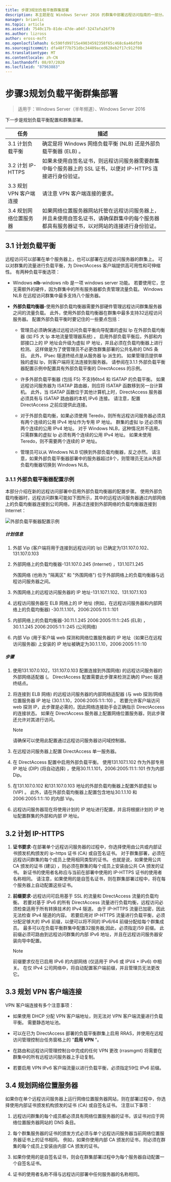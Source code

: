 ```yaml
---
title: 步骤3规划负载平衡群集部署
description: 本主题是在 Windows Server 2016 的群集中部署远程访问指南的一部分。
manager: brianlic
ms.topic: article
ms.assetid: 7540c17b-81de-47de-a04f-3247afa26f70
ms.author: lizross
author: eross-msft
ms.openlocfilehash: 6c590fd99715e49034592358f65c468c6a46dfb9
ms.sourcegitcommit: dfa48f77b751dbc34409aced628eb2f17c912f08
ms.translationtype: MT
ms.contentlocale: zh-CN
ms.lasthandoff: 08/07/2020
ms.locfileid: "87963883"
---
```

# <a name="step-3-plan-a-load-balanced-cluster-deployment"></a>步骤3规划负载平衡群集部署

>适用于：Windows Server（半年频道）、Windows Server 2016

下一步是规划负载平衡配置和群集部署。

|任务|描述|
|----|--------|
|3.1 计划负载平衡|确定是将 Windows 网络负载平衡 (NLB) 还是外部负载平衡器 (ELB) 。|
|3.2 计划 IP-HTTPS|如果未使用自签名证书，则远程访问服务器需要群集中每个服务器上的 SSL 证书，以便对 IP-HTTPS 连接进行身份验证。|
|3.3 规划 VPN 客户端连接|请注意 VPN 客户端连接的要求。|
|3.4 规划网络位置服务器|如果网络位置服务器网站托管在远程访问服务器上，并且未使用自签名证书，请确保群集中的每个服务器都具有服务器证书，以对网站的连接进行身份验证。|

## <a name="31-plan-load-balancing"></a><a name="bkmk_2_1_Plan_LB"></a>3.1 计划负载平衡
远程访问可以部署在单个服务器上，也可以部署在远程访问服务器的群集上。 可以对群集的流量进行负载平衡，为 DirectAccess 客户端提供高可用性和可伸缩性。 有两种负载平衡选项：

-   Windows **nlb**-windows nlb 是一项 windows server 功能。 若要使用它，您无需额外的硬件，因为群集中的所有服务器都负责管理流量负载。 Windows NLB 在远程访问群集中最多支持八个服务器。

-   **外部负载均衡器**-使用外部负载均衡器需要外部硬件管理远程访问群集服务器之间的流量负载。 此外，使用外部负载均衡器在群集中最多支持32远程访问服务器。 配置外部负载平衡时要记住的一些要点包括：

    -   管理员必须确保通过远程访问负载平衡向导配置的虚拟 Ip 在外部负载均衡器 (如 F5 大 Ip 本地流量管理器系统) 。 启用外部负载平衡后，外部和内部接口上的 IP 地址会升级为虚拟 IP 地址，并且必须在负载均衡器上进行检测。 这样做是为了使管理员不必更改群集部署的公共名称的 DNS 条目。 此外，IPsec 隧道终结点是从服务器 Ip 派生的。 如果管理员提供单独的虚拟 Ip，则客户端将无法连接到服务器。 请参阅在3.1.1 外部负载平衡器配置示例中配置具有外部负载平衡的 DirectAccess 的示例。

    -   许多外部负载平衡器 (包括 F5) 不支持6to4 和 ISATAP 的负载平衡。 如果远程访问服务器为 ISATAP 路由器，则应将 ISATAP 函数移到另一台计算机。 此外，当 ISATAP 函数位于其他计算机上时，DirectAccess 服务器必须具有与 ISATAP 路由器的本机 IPv6 连接。 请注意，配置 DirectAccess 之前应提供此连接。

    -   对于外部负载均衡，如果必须使用 Teredo，则所有远程访问服务器必须具有两个连续的公用 IPv4 地址作为专用 IP 地址。 群集的虚拟 Ip 还必须有两个连续的公用 IPv4 地址。 对于 Windows NLB，这种情况并不适用，只需群集的虚拟 Ip 必须有两个连续的公用 IPv4 地址。 如果未使用 Teredo，则不需要两个连续的 IP 地址。

    -   管理员可以从 Windows NLB 切换到外部负载均衡器，反之亦然。 请注意，如果外部负载平衡器部署中的服务器超过8个，则管理员无法从外部负载均衡器切换到 Windows NLB。

### <a name="311-external-load-balancer-configuration-example"></a><a name="ELBConfigEx"></a>3.1.1 外部负载平衡器配置示例
本部分介绍在新的远程访问部署中启用外部负载均衡器的配置步骤。 使用外部负载均衡器时，远程访问群集可能如下图所示，其中的远程访问服务器通过内部网络上的负载均衡器连接到公司网络，并通过连接到外部网络的负载均衡器连接到 Internet：

![外部负载平衡器配置示例](../../../../media/Step-3-Plan-a-Load-Balanced-Cluster-Deployment/ELBDiagram-URA_Enterprise_NLB-.png)

##### <a name="planning-information"></a>计划信息

1.  外部 Vip (客户端将用于连接到远程访问的 Ip) 已确定为131.107.0.102、131.107.0.103

2.  外部网络上的负载均衡器-131.107.0.245 (Internet) ，131.107.1.245

    外围网络 (也称为 "隔离区" 和 "外围网络") 位于外部网络上的负载均衡器与远程访问服务器之间。

3.  外围网络上的远程访问服务器的 IP 地址-131.107.1.102、131.107.1.103

4.  远程访问服务器在 ELB 网络上的 IP 地址 (例如，在远程访问服务器和内部网络上的负载均衡器) -30.11.1.101，2006:2005:11:1::101

5.  内部网络上的负载均衡器-30.11.1.245 2006:2005:11:1::245 (ELB) ，30.1.1.245 2006:2005:1:1::245 (公司网络) 

6.  内部 Vip (用于客户端 web 探测和网络位置服务器的 IP 地址（如果已在远程访问服务器) 上安装的 IP 地址被确定为30.1.1.10，2006:2005:1:1::10

##### <a name="steps"></a>步骤

1.  使用131.107.0.102，131.107.0.103 配置连接到外围网络) 的远程访问服务器的外部网络适配器 (。 DirectAccess 配置需要此步骤来检测正确的 IPsec 隧道终结点。

2.  将连接到 ELB 网络) 的远程访问服务器的内部网络适配器 (与 web 探测/网络位置服务器 IP 地址 (30.1.1.10，2006:2005:1:1::10) 。 若要允许客户端访问 web 探测 IP，此步骤是必需的，因此网络连接助手会正确指示 DirectAccess 的连接状态。 如果在 DirectAccess 服务器上配置网络位置服务器，则此步骤还允许对其进行访问。

    > [!NOTE]
    > 请确保可以使用此配置通过远程访问服务器访问域控制器。

3.  在远程访问服务器上配置 DirectAccess 单一服务器。

4.  在 DirectAccess 配置中启用外部负载平衡。 使用131.107.1.102 作为外部专用 IP 地址 (DIP)  (将自动选择) ，使用30.11.1.101，2006:2005:11:1::101 作为内部 Dip。

5.  在131.107.0.102 和131.107.0.103 地址的外部负载均衡器上配置外部虚拟 Ip (VIP) 。 此外，请在外部负载均衡器上配置包含地址30.1.1.10 和2006:2005:1:1::10 的内部 Vip。

6.  远程访问服务器现在将使用计划的 IP 地址进行配置，并且将根据计划的 IP 地址配置群集的外部和内部 IP 地址。

## <a name="32-plan-ip-https"></a><a name="bkmk_2_2_NLB"></a>3.2 计划 IP-HTTPS

1.  **证书要求**-在部署单个远程访问服务器的过程中，你选择使用由公共或内部证书颁发机构颁发的 ip-https 证书 (CA) 或自签名证书。 对于群集部署，必须在远程访问群集的每个成员上使用相同类型的证书。 也就是说，如果使用公共 CA 颁发的证书 (建议) ，则必须在群集的每个成员上安装由公共 CA 颁发的证书。 新证书的使用者名称应与当前在部署中使用的 IP-HTTPS 证书的使用者名称相同。 请注意，如果使用的是自签名证书，则在群集部署过程中，将在每个服务器上自动配置这些证书。

2.  **前缀要求**-远程访问可启用基于 SSL 的流量和 DirectAccess 流量的负载均衡。 若要对基于 IPv6 的所有 DirectAccess 流量进行负载均衡，远程访问必须检查适用于所有转换技术的 IPv4 隧道。 由于 IP-HTTPS 流量已加密，因此无法检查 IPv4 隧道的内容。 若要启用对 IP-HTTPS 流量进行负载平衡，必须分配足够大的 IPv6 前缀，以便可以将不同的 IPv6/64 前缀分配给每个群集成员。 最多可以在负载平衡群集中配置32服务器;因此，必须指定/59 前缀。 此前缀必须可路由到远程访问群集的内部 IPv6 地址，并且在远程访问服务器安装向导中配置。

    > [!NOTE]
    > 前缀要求仅在已启用 IPv6 的内部网络 (仅适用于 IPv6 或 IPV4 + IPv6) 中相关。 在仅 IPv4 公司网络中，将自动配置客户端前缀，并且管理员无法更改它。

## <a name="33-plan-for-vpn-client-connections"></a><a name="BKMK_3.3"></a>3.3 规划 VPN 客户端连接
VPN 客户端连接有多个注意事项：

-   如果使用 DHCP 分配 VPN 客户端地址，则无法对 VPN 客户端流量进行负载平衡。 需要静态地址池。

-   可以在已为 DirectAccess 部署的负载平衡群集上启用 RRAS，并使用在远程访问管理控制台任务窗格上的 "**启用 VPN** "。

-   在路由和远程访问管理控制台中完成的任何 VPN 更改 (rrasmgmt) 将需要在群集中的所有远程访问服务器上手动复制。

-   若要启用 VPN IPv6 客户端流量以进行负载平衡，必须指定59位 IPv6 前缀。

## <a name="34-plan-the-network-location-server"></a><a name="BKMK_nls"></a>3.4 规划网络位置服务器
如果你在单个远程访问服务器上运行网络位置服务器网站，则在部署过程中，你选择使用内部证书颁发机构颁发的证书 (CA) 或自签名证书。  注意以下事项：

1.  远程访问群集的每个成员都必须具有网络位置服务器的证书，该证书对应于网络位置服务器网站的 DNS 条目。

2.  每个群集服务器的证书的颁发方式必须与单个远程访问服务器当前网络位置服务器证书上的证书相同。 例如，如果你使用内部 CA 颁发的证书，则必须在群集的每个成员上安装由内部 CA 颁发的证书。

3.  如果你使用的是自签名证书，则会在群集部署过程中为每个服务器自动配置一个自签名证书。

4.  证书的使用者名称不得与远程访问部署中任何服务器的名称相同。
